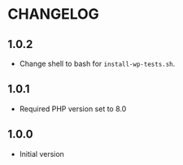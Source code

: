 # CHANGELOG

## 1.0.2

- Change shell to bash for `install-wp-tests.sh`.

## 1.0.1

- Required PHP version set to 8.0

## 1.0.0

- Initial version

